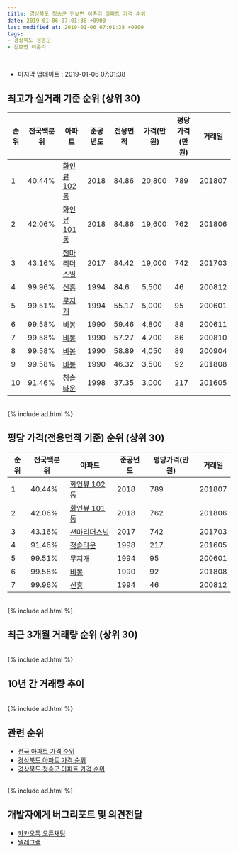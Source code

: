 ```yaml
---
title: 경상북도 청송군 진보면 이촌리 아파트 가격 순위
date: 2019-01-06 07:01:38 +0900
last_modified_at: 2019-01-06 07:01:38 +0900
tags:
- 경상북도 청송군
- 진보면 이촌리

---
```


* 마지막 업데이트 : 2019-01-06 07:01:38

## 최고가 실거래 기준 순위 (상위 30)


|순위|전국백분위|아파트|준공년도|전용면적|가격(만원)|평당가격(만원)|거래일|
|---|---|---|---|---|---|---|---|
|1|40.44%|[화인뷰 102동](https://search.naver.com/search.naver?query=%EA%B2%BD%EC%83%81%EB%B6%81%EB%8F%84+%EC%B2%AD%EC%86%A1%EA%B5%B0+%EC%A7%84%EB%B3%B4%EB%A9%B4+%EC%9D%B4%EC%B4%8C%EB%A6%AC+%ED%99%94%EC%9D%B8%EB%B7%B0+102%EB%8F%99)|2018|84.86|20,800|789|201807|
|2|42.06%|[화인뷰 101동](https://search.naver.com/search.naver?query=%EA%B2%BD%EC%83%81%EB%B6%81%EB%8F%84+%EC%B2%AD%EC%86%A1%EA%B5%B0+%EC%A7%84%EB%B3%B4%EB%A9%B4+%EC%9D%B4%EC%B4%8C%EB%A6%AC+%ED%99%94%EC%9D%B8%EB%B7%B0+101%EB%8F%99)|2018|84.86|19,600|762|201806|
|3|43.16%|[천마리더스빌](https://search.naver.com/search.naver?query=%EA%B2%BD%EC%83%81%EB%B6%81%EB%8F%84+%EC%B2%AD%EC%86%A1%EA%B5%B0+%EC%A7%84%EB%B3%B4%EB%A9%B4+%EC%9D%B4%EC%B4%8C%EB%A6%AC+%EC%B2%9C%EB%A7%88%EB%A6%AC%EB%8D%94%EC%8A%A4%EB%B9%8C)|2017|84.42|19,000|742|201703|
|4|99.96%|[신흥](https://search.naver.com/search.naver?query=%EA%B2%BD%EC%83%81%EB%B6%81%EB%8F%84+%EC%B2%AD%EC%86%A1%EA%B5%B0+%EC%A7%84%EB%B3%B4%EB%A9%B4+%EC%9D%B4%EC%B4%8C%EB%A6%AC+%EC%8B%A0%ED%9D%A5)|1994|84.6|5,500|46|200812|
|5|99.51%|[무지개](https://search.naver.com/search.naver?query=%EA%B2%BD%EC%83%81%EB%B6%81%EB%8F%84+%EC%B2%AD%EC%86%A1%EA%B5%B0+%EC%A7%84%EB%B3%B4%EB%A9%B4+%EC%9D%B4%EC%B4%8C%EB%A6%AC+%EB%AC%B4%EC%A7%80%EA%B0%9C)|1994|55.17|5,000|95|200601|
|6|99.58%|[비봉](https://search.naver.com/search.naver?query=%EA%B2%BD%EC%83%81%EB%B6%81%EB%8F%84+%EC%B2%AD%EC%86%A1%EA%B5%B0+%EC%A7%84%EB%B3%B4%EB%A9%B4+%EC%9D%B4%EC%B4%8C%EB%A6%AC+%EB%B9%84%EB%B4%89)|1990|59.46|4,800|88|200611|
|7|99.58%|[비봉](https://search.naver.com/search.naver?query=%EA%B2%BD%EC%83%81%EB%B6%81%EB%8F%84+%EC%B2%AD%EC%86%A1%EA%B5%B0+%EC%A7%84%EB%B3%B4%EB%A9%B4+%EC%9D%B4%EC%B4%8C%EB%A6%AC+%EB%B9%84%EB%B4%89)|1990|57.27|4,700|86|200810|
|8|99.58%|[비봉](https://search.naver.com/search.naver?query=%EA%B2%BD%EC%83%81%EB%B6%81%EB%8F%84+%EC%B2%AD%EC%86%A1%EA%B5%B0+%EC%A7%84%EB%B3%B4%EB%A9%B4+%EC%9D%B4%EC%B4%8C%EB%A6%AC+%EB%B9%84%EB%B4%89)|1990|58.89|4,050|89|200904|
|9|99.58%|[비봉](https://search.naver.com/search.naver?query=%EA%B2%BD%EC%83%81%EB%B6%81%EB%8F%84+%EC%B2%AD%EC%86%A1%EA%B5%B0+%EC%A7%84%EB%B3%B4%EB%A9%B4+%EC%9D%B4%EC%B4%8C%EB%A6%AC+%EB%B9%84%EB%B4%89)|1990|46.32|3,500|92|201808|
|10|91.46%|[청솔타운](https://search.naver.com/search.naver?query=%EA%B2%BD%EC%83%81%EB%B6%81%EB%8F%84+%EC%B2%AD%EC%86%A1%EA%B5%B0+%EC%A7%84%EB%B3%B4%EB%A9%B4+%EC%9D%B4%EC%B4%8C%EB%A6%AC+%EC%B2%AD%EC%86%94%ED%83%80%EC%9A%B4)|1998|37.35|3,000|217|201605|


<br>
{% include ad.html %}
<br>

## 평당 가격(전용면적 기준) 순위 (상위 30)


|순위|전국백분위|아파트|준공년도|평당가격(만원)|거래일|
|---|---|---|---|---|---|
|1|40.44%|[화인뷰 102동](https://search.naver.com/search.naver?query=%EA%B2%BD%EC%83%81%EB%B6%81%EB%8F%84+%EC%B2%AD%EC%86%A1%EA%B5%B0+%EC%A7%84%EB%B3%B4%EB%A9%B4+%EC%9D%B4%EC%B4%8C%EB%A6%AC+%ED%99%94%EC%9D%B8%EB%B7%B0+102%EB%8F%99)|2018|789|201807|
|2|42.06%|[화인뷰 101동](https://search.naver.com/search.naver?query=%EA%B2%BD%EC%83%81%EB%B6%81%EB%8F%84+%EC%B2%AD%EC%86%A1%EA%B5%B0+%EC%A7%84%EB%B3%B4%EB%A9%B4+%EC%9D%B4%EC%B4%8C%EB%A6%AC+%ED%99%94%EC%9D%B8%EB%B7%B0+101%EB%8F%99)|2018|762|201806|
|3|43.16%|[천마리더스빌](https://search.naver.com/search.naver?query=%EA%B2%BD%EC%83%81%EB%B6%81%EB%8F%84+%EC%B2%AD%EC%86%A1%EA%B5%B0+%EC%A7%84%EB%B3%B4%EB%A9%B4+%EC%9D%B4%EC%B4%8C%EB%A6%AC+%EC%B2%9C%EB%A7%88%EB%A6%AC%EB%8D%94%EC%8A%A4%EB%B9%8C)|2017|742|201703|
|4|91.46%|[청솔타운](https://search.naver.com/search.naver?query=%EA%B2%BD%EC%83%81%EB%B6%81%EB%8F%84+%EC%B2%AD%EC%86%A1%EA%B5%B0+%EC%A7%84%EB%B3%B4%EB%A9%B4+%EC%9D%B4%EC%B4%8C%EB%A6%AC+%EC%B2%AD%EC%86%94%ED%83%80%EC%9A%B4)|1998|217|201605|
|5|99.51%|[무지개](https://search.naver.com/search.naver?query=%EA%B2%BD%EC%83%81%EB%B6%81%EB%8F%84+%EC%B2%AD%EC%86%A1%EA%B5%B0+%EC%A7%84%EB%B3%B4%EB%A9%B4+%EC%9D%B4%EC%B4%8C%EB%A6%AC+%EB%AC%B4%EC%A7%80%EA%B0%9C)|1994|95|200601|
|6|99.58%|[비봉](https://search.naver.com/search.naver?query=%EA%B2%BD%EC%83%81%EB%B6%81%EB%8F%84+%EC%B2%AD%EC%86%A1%EA%B5%B0+%EC%A7%84%EB%B3%B4%EB%A9%B4+%EC%9D%B4%EC%B4%8C%EB%A6%AC+%EB%B9%84%EB%B4%89)|1990|92|201808|
|7|99.96%|[신흥](https://search.naver.com/search.naver?query=%EA%B2%BD%EC%83%81%EB%B6%81%EB%8F%84+%EC%B2%AD%EC%86%A1%EA%B5%B0+%EC%A7%84%EB%B3%B4%EB%A9%B4+%EC%9D%B4%EC%B4%8C%EB%A6%AC+%EC%8B%A0%ED%9D%A5)|1994|46|200812|


<br>
{% include ad.html %}
<br>

## 최근 3개월 거래량 순위 (상위 30)


<div style="width:100%;">
    <canvas id="deal_count_ranking" height="250"></canvas>
</div>


<script>
new Chart(document.getElementById("deal_count_ranking"), {
    type: 'horizontalBar',
    data: {
        labels: ['청솔타운', '무지개', '화인뷰 102동'],
        datasets: [{
            label: '실거래 수',
            data: [2, 1, 1],
            borderColor: "rgba(255, 0, 128, 1)",
            backgroundColor: "rgba(255, 0, 128, 0.5)",
            fill: false,
        }]
    },
    options: {
        responsive: true,
        title: {
            display: true,
            text: '최근 3개월 거래량 순위'
        },
        tooltips: {
            mode: 'index',
            intersect: false,
            callbacks: {
                title: function(tooltipItems, data) {
                    return "실거래 수:";
                },
                label: function(tooltipItem, data) {
                    return data.labels[tooltipItem.index] + ": " + tooltipItem.xLabel;
                }
            }
        },
        hover: {
            mode: 'nearest',
            intersect: true
        },
        scales: {
            xAxes: [{
                display: true,
                scaleLabel: {
                    display: true,
                    labelString: '실거래 수'
                },
                ticks: {
                    suggestedMin: 0,
                }
            }],
            yAxes: [{
                display: true,
                ticks: {
                    autoSkip: false,
                    callback: function(value, index, values) {
                        if (value.length > 15)
                            return value.substr(0, 13) + "...";
                        else
                            return value;
                    }
                },
                scaleLabel: {
                    display: false,
                }
            }]
        }
    }
});

</script>


<br>
{% include ad.html %}
<br>

## 10년 간 거래량 추이


<div style="width:100%;">
    <canvas id="deal_progress" height="250"></canvas>
</div>

<script>
new Chart(document.getElementById("deal_progress"), {
    type: 'line',
    data: {
        labels: ['200901','200902','200903','200904','200905','200906','200907','200908','200909','200910','200911','200912','201001','201002','201003','201004','201005','201006','201007','201008','201009','201010','201011','201012','201101','201102','201103','201104','201105','201106','201107','201108','201109','201110','201111','201112','201201','201202','201203','201204','201205','201206','201207','201208','201209','201210','201211','201212','201301','201302','201303','201304','201305','201306','201307','201308','201309','201310','201311','201312','201401','201402','201403','201404','201405','201406','201407','201408','201409','201410','201411','201412','201501','201502','201503','201504','201505','201506','201507','201508','201509','201510','201511','201512','201601','201602','201603','201604','201605','201606','201607','201608','201609','201610','201611','201612','201701','201702','201703','201704','201705','201706','201707','201708','201709','201710','201711','201712','201801','201802','201803','201804','201805','201806','201807','201808','201809','201810','201811','201812','201901'],
        datasets: [{
            label: '실거래 수',
            pointRadius: 1,
            data: [0, 0, 0, 3, 1, 1, 2, 2, 1, 1, 1, 1, 1, 1, 0, 0, 1, 0, 0, 0, 1, 1, 1, 0, 2, 2, 1, 1, 0, 1, 0, 1, 2, 4, 2, 0, 0, 1, 3, 0, 1, 0, 4, 3, 0, 2, 1, 2, 0, 1, 0, 0, 0, 1, 0, 2, 1, 1, 3, 3, 2, 1, 3, 2, 1, 2, 0, 2, 2, 1, 0, 0, 0, 0, 3, 2, 0, 1, 1, 0, 3, 1, 1, 1, 1, 0, 1, 4, 5, 1, 1, 0, 2, 1, 0, 1, 2, 1, 4, 3, 2, 2, 2, 0, 4, 1, 4, 4, 1, 2, 1, 1, 3, 2, 1, 1, 1, 2, 4, 0, 0],
            borderColor: "rgba(255, 201, 14, 1)",
            backgroundColor: "rgba(255, 201, 14, 0.5)",
            fill: true,
        }]
    },
    options: {
        responsive: true,
        title: {
            display: true,
            text: '10년간 거래량 추이'
        },
        tooltips: {
            mode: 'index',
            intersect: false,
        },
        hover: {
            mode: 'nearest',
            intersect: true
        },
        scales: {
            xAxes: [{
                display: true,
                scaleLabel: {
                    display: true,
                    labelString: '년/월'
                }
            }],
            yAxes: [{
                display: true,
                ticks: {
                    suggestedMin: 0,
                },
                scaleLabel: {
                    display: true,
                    labelString: '실거래 수'
                }
            }]
        }
    }
});

</script>


<br>
{% include ad.html %}
<br>

## 관련 순위

- [전국 아파트 가격 순위](https://inasie.github.io/apt-ranking/전국)
- [경상북도 아파트 가격 순위](https://inasie.github.io/apt-ranking/경상북도)
- [경상북도 청송군 아파트 가격 순위](https://inasie.github.io/apt-ranking/경상북도-청송군)


<br>
{% include ad.html %}
<br>

## 개발자에게 버그리포트 및 의견전달

- [카카오톡 오픈채팅](https://open.kakao.com/o/gLJUAP4)
- [텔레그램](https://t.me/inasie)

